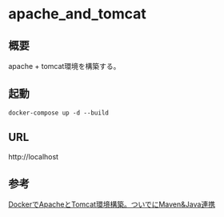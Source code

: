 # apache_and_tomcat

## 概要

apache + tomcat環境を構築する。

## 起動

```
docker-compose up -d --build
```

## URL

http://localhost

## 参考

[DockerでApacheとTomcat環境構築。ついでにMaven&Java連携](https://qiita.com/shintaro123/items/a8a3d222d3dd46aba876)  
